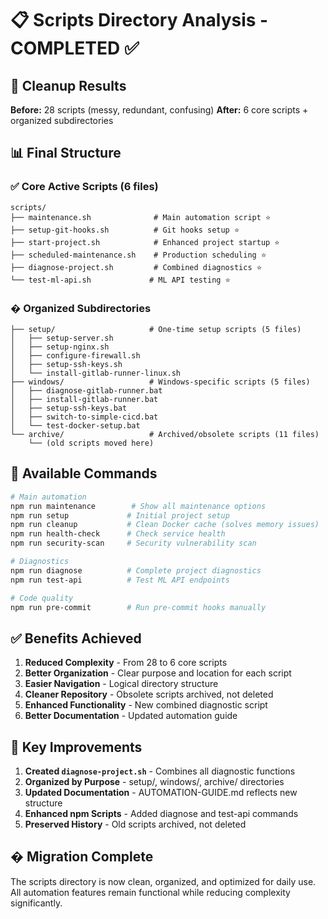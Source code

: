 # 📋 Scripts Directory Analysis - COMPLETED ✅

## 🎯 Cleanup Results

**Before:** 28 scripts (messy, redundant, confusing)
**After:** 6 core scripts + organized subdirectories

## 📊 Final Structure

### ✅ **Core Active Scripts (6 files)**
```
scripts/
├── maintenance.sh              # Main automation script ⭐
├── setup-git-hooks.sh          # Git hooks setup ⭐
├── start-project.sh            # Enhanced project startup ⭐
├── scheduled-maintenance.sh    # Production scheduling ⭐
├── diagnose-project.sh         # Combined diagnostics ⭐
└── test-ml-api.sh             # ML API testing ⭐
```

### � **Organized Subdirectories**
```
├── setup/                     # One-time setup scripts (5 files)
│   ├── setup-server.sh
│   ├── setup-nginx.sh
│   ├── configure-firewall.sh
│   ├── setup-ssh-keys.sh
│   └── install-gitlab-runner-linux.sh
├── windows/                   # Windows-specific scripts (5 files)
│   ├── diagnose-gitlab-runner.bat
│   ├── install-gitlab-runner.bat
│   ├── setup-ssh-keys.bat
│   ├── switch-to-simple-cicd.bat
│   └── test-docker-setup.bat
└── archive/                   # Archived/obsolete scripts (11 files)
    └── (old scripts moved here)
```

## 🚀 Available Commands

```bash
# Main automation
npm run maintenance        # Show all maintenance options
npm run setup             # Initial project setup
npm run cleanup           # Clean Docker cache (solves memory issues)
npm run health-check      # Check service health
npm run security-scan     # Security vulnerability scan

# Diagnostics
npm run diagnose          # Complete project diagnostics
npm run test-api          # Test ML API endpoints

# Code quality
npm run pre-commit        # Run pre-commit hooks manually
```

## ✅ Benefits Achieved

1. **Reduced Complexity** - From 28 to 6 core scripts
2. **Better Organization** - Clear purpose and location for each script
3. **Easier Navigation** - Logical directory structure
4. **Cleaner Repository** - Obsolete scripts archived, not deleted
5. **Enhanced Functionality** - New combined diagnostic script
6. **Better Documentation** - Updated automation guide

## 🎯 Key Improvements

1. **Created `diagnose-project.sh`** - Combines all diagnostic functions
2. **Organized by Purpose** - setup/, windows/, archive/ directories
3. **Updated Documentation** - AUTOMATION-GUIDE.md reflects new structure
4. **Enhanced npm Scripts** - Added diagnose and test-api commands
5. **Preserved History** - Old scripts archived, not deleted

## � Migration Complete

The scripts directory is now clean, organized, and optimized for daily use. All automation features remain functional while reducing complexity significantly.
